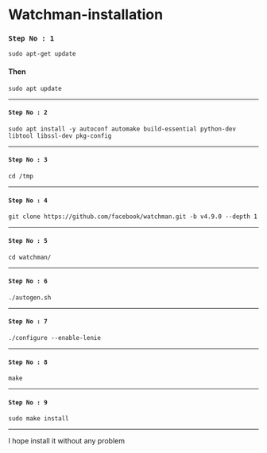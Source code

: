# Watchman-installation

### `Step No : 1`

`sudo apt-get update`

#### Then

`sudo apt update`

*******

#### `Step No : 2`

`sudo apt install -y autoconf automake build-essential python-dev libtool libssl-dev pkg-config`

***
#### `Step No : 3`

`cd /tmp`

***

#### `Step No : 4`

`git clone https://github.com/facebook/watchman.git -b v4.9.0 --depth 1`

***

#### `Step No : 5`

`cd watchman/`

***

#### `Step No : 6`

`./autogen.sh `

***

#### `Step No : 7`

`./configure --enable-lenie`

***

#### `Step No : 8`

`make`

***

#### `Step No : 9`

`sudo make install`

***

I hope install it without any problem
